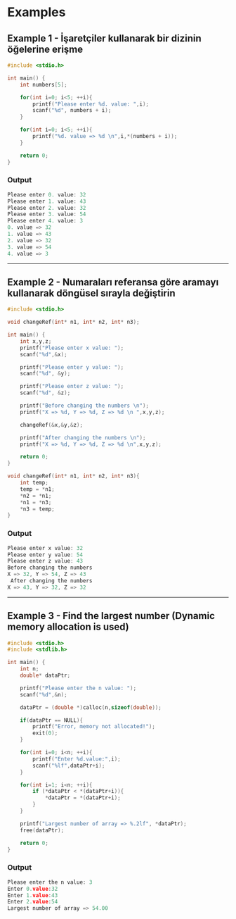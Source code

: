 # Examples

## Example 1 - İşaretçiler kullanarak bir dizinin öğelerine erişme

```c
#include <stdio.h>

int main() {
    int numbers[5];

    for(int i=0; i<5; ++i){
        printf("Please enter %d. value: ",i);
        scanf("%d", numbers + i);
    }

    for(int i=0; i<5; ++i){
        printf("%d. value => %d \n",i,*(numbers + i));
    }

    return 0;
}
```

### Output

```c
Please enter 0. value: 32
Please enter 1. value: 43
Please enter 2. value: 32
Please enter 3. value: 54
Please enter 4. value: 3
0. value => 32
1. value => 43
2. value => 32
3. value => 54
4. value => 3
```

------------
## Example 2 - Numaraları referansa göre aramayı kullanarak döngüsel sırayla değiştirin

```c
#include <stdio.h>

void changeRef(int* n1, int* n2, int* n3);

int main() {
    int x,y,z;
    printf("Please enter x value: ");
    scanf("%d",&x);

    printf("Please enter y value: ");
    scanf("%d", &y);

    printf("Please enter z value: ");
    scanf("%d", &z);

    printf("Before changing the numbers \n");
    printf("X => %d, Y => %d, Z => %d \n ",x,y,z);

    changeRef(&x,&y,&z);

    printf("After changing the numbers \n");
    printf("X => %d, Y => %d, Z => %d \n",x,y,z);

    return 0;
}

void changeRef(int* n1, int* n2, int* n3){
    int temp;
    temp = *n1;
    *n2 = *n1;
    *n1 = *n3;
    *n3 = temp;
}
```

### Output

```c
Please enter x value: 32
Please enter y value: 54
Please enter z value: 43
Before changing the numbers
X => 32, Y => 54, Z => 43
 After changing the numbers
X => 43, Y => 32, Z => 32
```

------------
## Example 3 - Find the largest number (Dynamic memory allocation is used)

```c
#include <stdio.h>
#include <stdlib.h>

int main() {
    int n;
    double* dataPtr;

    printf("Please enter the n value: ");
    scanf("%d",&n);

    dataPtr = (double *)calloc(n,sizeof(double));

    if(dataPtr == NULL){
        printf("Error, memory not allocated!");
        exit(0);
    }

    for(int i=0; i<n; ++i){
        printf("Enter %d.value:",i);
        scanf("%lf",dataPtr+i);
    }

    for(int i=1; i<n; ++i){
        if (*dataPtr < *(dataPtr+i)){
            *dataPtr = *(dataPtr+i);
        }
    }

    printf("Largest number of array => %.2lf", *dataPtr);
    free(dataPtr);

    return 0;
}
```

### Output

```c
Please enter the n value: 3
Enter 0.value:32
Enter 1.value:43
Enter 2.value:54
Largest number of array => 54.00
```
